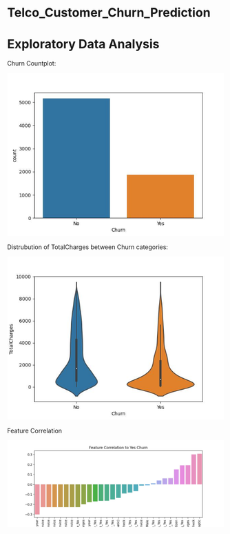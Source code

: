 # Telco_Customer_Churn_Prediction

# Exploratory Data Analysis

Churn Countplot:
<p align="center">
  <img src="figures/churn_countplot.jpg" >
</p>

Distrubution of TotalCharges between Churn categories:
<p align="center">
  <img src="figures/churn_distrubution.jpg"  >
</p>

Feature Correlation
<p align="center">
  <img src="figures/FeatureCorrelation_Vs_YesChurn.jpg" >
</p>
